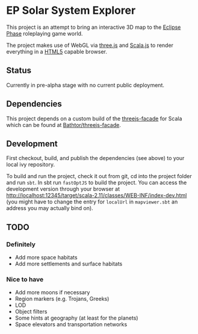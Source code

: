 # EP Solar System Explorer

This project is an attempt to bring an interactive 3D map to the [Eclipse Phase][ep] roleplaying game world.

The project makes use of WebGL via [three.js][three] and [Scala.js][scalajs] to render everything in a [HTML5][html5] capable browser.


[ep]: http://eclipsephase.com/
[three]: https://threejs.org/
[scalajs]: https://www.scala-js.org/
[html5]: https://www.w3.org/TR/html5/

## Status

Currently in pre-alpha stage with no current public deployment.

## Dependencies

This project depends on a custom build of the [threejs-facade](https://github.com/antonkulaga/threejs-facade) for Scala which can be found at [Bathtor/threejs-facade](https://github.com/Bathtor/threejs-facade).

## Development

First checkout, build, and publish the dependencies (see above) to your local ivy repository.

To build and run the project, check it out from git, cd into the project folder and run `sbt`. In sbt run `fastOptJS` to build the project. You can access the development version through your browser at <http://localhost:12345/target/scala-2.11/classes/WEB-INF/index-dev.html> (you might have to change the entry for `localUrl` in `mapviewer.sbt` an address you may actually bind on).

## TODO

### Definitely
- Add more space habitats
- Add more settlements and surface habitats

### Nice to have
- Add more moons if necessary
- Region markers (e.g. Trojans, Greeks)
- LOD
- Object filters
- Some hints at geography (at least for the planets)
- Space elevators and transportation networks
